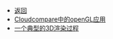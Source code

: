 * [返回](../README.md)
* [Cloudcompare中的openGL应用](./Move_model.md)
* [一个典型的3D渲染过程](./A_3D_Process.md)
